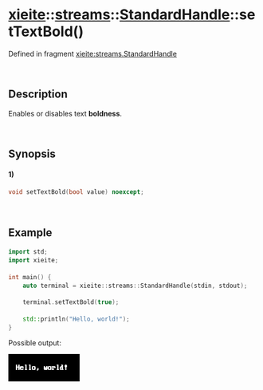 # [xieite](../../../../../xieite.md)\:\:[streams](../../../../../streams.md)\:\:[StandardHandle](../../../standard_handle.md)\:\:setTextBold\(\)
Defined in fragment [xieite:streams.StandardHandle](../../../../../../src/streams/standard_handle.cpp)

&nbsp;

## Description
Enables or disables text **boldness**.

&nbsp;

## Synopsis
#### 1)
```cpp
void setTextBold(bool value) noexcept;
```

&nbsp;

## Example
```cpp
import std;
import xieite;

int main() {
    auto terminal = xieite::streams::StandardHandle(stdin, stdout);

    terminal.setTextBold(true);

    std::println("Hello, world!");
}
```
Possible output:

![image](./set_text_bold.png)
